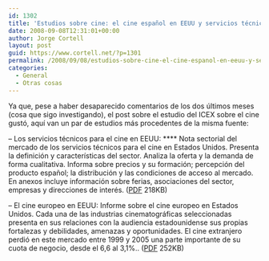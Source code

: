 ```yaml
---
id: 1302
title: 'Estudios sobre cine: el cine español en EEUU y servicios técnicos'
date: 2008-09-08T12:31:01+00:00
author: Jorge Cortell
layout: post
guid: https://www.cortell.net/?p=1301
permalink: /2008/09/08/estudios-sobre-cine-el-cine-espanol-en-eeuu-y-servicios-tecnicos/
categories:
  - General
  - Otras cosas
---
```

Ya que, pese a haber desaparecido comentarios de los dos últimos meses (cosa que sigo investigando), el post sobre el estudio del ICEX sobre el cine gustó, aquí van un par de estudios más procedentes de la misma fuente:

– Los servicios técnicos para el cine en EEUU: **** <span class="fl-right">Nota sectorial del mercado de los servicios técnicos para el cine en Estados Unidos. Presenta la definición y características del sector. Analiza la oferta y la demanda de forma cualitativa. Informa sobre precios y su formación; percepción del producto español; la distribución y las condiciones de acceso al mercado. En anexos incluye información sobre ferias, asociaciones del sector, empresas y direcciones de interés. (<a title="PDF" href="https://www.icex.es/icex/cma/contentTypes/common/records/viewDocument/0,,,00.bin?doc=4135312" target="_blank">PDF</a> 218KB)<br /> </span>

– El cine europeo en EEUU: <span class="fl-right">Informe sobre el cine europeo en Estados Unidos. Cada una de las industrias cinematográficas seleccionadas presenta en sus relaciones con la audiencia estadounidense sus propias fortalezas y debilidades, amenazas y oportunidades. El cine extranjero perdió en este mercado entre 1999 y 2005 una parte importante de su cuota de negocio, desde el 6,6 al 3,1%.. (<a title="PDF" href="https://www.icex.es/icex/cma/contentTypes/common/records/viewDocument/0,,,00.bin?doc=4135307" target="_blank">PDF</a> 252KB)<br /> </span>